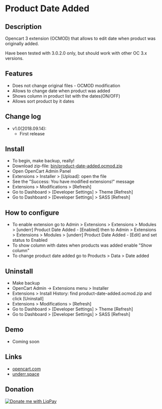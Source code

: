 # Product Date Added

## Description
Opencart 3 extension (OCMOD) that allows to edit date when product was originally added.

Have been tested with 3.0.2.0 only, but should work with other OC 3.x versions.

## Features
* Does not change original files - OCMOD modification
* Allows to change date when product was added
* Shows column in product list with the dates(ON/OFF)
* Allows sort product by it dates


## Change log

* v1.0(2018.09.14):
  * First release

## Install
* To begin, make backup, really!
* Download zip-file: [bin/product-date-added.ocmod.zip](https://github.com/underr-ua/ocmod3-product-date-added/raw/master/bin/product-date-added.ocmod.zip)
* Open OpenCart Admin Panel
* Extensions > Installer > [Upload]: open the file
* See the "Success: You have modified extensions!" message
* Extensions > Modifications > [Refresh]
* Go to Dashboard > [Developer Settings] > Theme [Refresh]
* Go to Dashboard > [Developer Settings] > SASS [Refresh]

## How to configure
* To enable extension go to Admin > Extensions > Extensions > Modules > [underr] Product Date Added - [Enabled] then to Admin > Extensions > Extensions > Modules > [underr] Product Date Added - [Edit] and set status to Enabled
* To show column with dates when products was added enable "Show column"
* To change product date added go to Products > Data > Date added

## Uninstall
* Make backup
* OpenCart Admin -> Extensions menu > Installer
* Extensions > Install History: find product-date-added.ocmod.zip and click [Uninstall]
* Extensions > Modifications > [Refresh]
* Go to Dashboard > [Developer Settings] > Theme [Refresh]
* Go to Dashboard > [Developer Settings] > SASS [Refresh]

## Demo
* Coming soon


## Links
* [opencart.com](https://www.opencart.com/index.php?route=marketplace/extension/info&extension_id=)
* [underr.space](https://underr.space/notes/projects/project-.html)

## Donation
<a href='https://www.liqpay.ua/en/checkout/card/underr' target='_blank'><img src='https://image.ibb.co/nA3HoS/liqpay.png' border='0' alt='Donate me with LiqPay'/></a>
